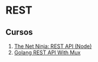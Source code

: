 # REST

## Cursos
1. [The Net Ninja: REST API (Node)](https://www.youtube.com/watch?v=BRdcRFvuqsE&list=PL4cUxeGkcC9jBcybHMTIia56aV21o2cZ8)
2. [Golang REST API With Mux](https://www.youtube.com/watch?v=SonwZ6MF5BE)

